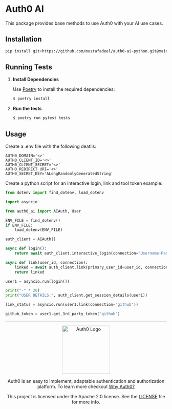 # Auth0 AI

This package provides base methods to use Auth0 with your AI use cases.

## Installation

```bash
pip install git+https://github.com/mustafadeel/auth0-ai-python.git@main#subdirectory=packages/auth0-ai
```

## Running Tests

1. **Install Dependencies**

   Use [Poetry](https://python-poetry.org/) to install the required dependencies:

   ```sh
   $ poetry install
   ```

2. **Run the tests**

   ```sh
   $ poetry run pytest tests
   ```

## Usage

Create a .env file with the following deatils:

```
AUTH0_DOMAIN='<>'
AUTH0_CLIENT_ID='<>'
AUTH0_CLIENT_SECRET='<>'
AUTH0_REDIRECT_URI='<>'
AUTH0_SECRET_KEY='ALongRandomlyGeneratedString'
```

Create a python script for an interactive login, link and tool token example:

```python
from dotenv import find_dotenv, load_dotenv

import asyncio

from auth0_ai import AIAuth, User

ENV_FILE = find_dotenv()
if ENV_FILE:
    load_dotenv(ENV_FILE)

auth_client = AIAuth()

async def login():
    return await auth_client.interactive_login(connection="Username-Password-Authentication", scope="openid email offline_access")

async def link(user_id, connection):
    linked = await auth_client.link(primary_user_id=user_id, connection=connection, scope="openid email")
    return linked

user1 = asyncio.run(login())

print("-" * 20)
print("USER DETAILS:", auth_client.get_session_details(user1))

link_status = asyncio.run(user1.link(connection="github"))

github_token = user1.get_3rd_party_token("github")
```

---

<p align="center">
  <picture>
    <source media="(prefers-color-scheme: light)" srcset="https://cdn.auth0.com/website/sdks/logos/auth0_light_mode.png"   width="150">
    <source media="(prefers-color-scheme: dark)" srcset="https://cdn.auth0.com/website/sdks/logos/auth0_dark_mode.png" width="150">
    <img alt="Auth0 Logo" src="https://cdn.auth0.com/website/sdks/logos/auth0_light_mode.png" width="150">
  </picture>
</p>
<p align="center">Auth0 is an easy to implement, adaptable authentication and authorization platform. To learn more checkout <a href="https://auth0.com/why-auth0">Why Auth0?</a></p>
<p align="center">
This project is licensed under the Apache 2.0 license. See the <a href="/LICENSE"> LICENSE</a> file for more info.</p>
